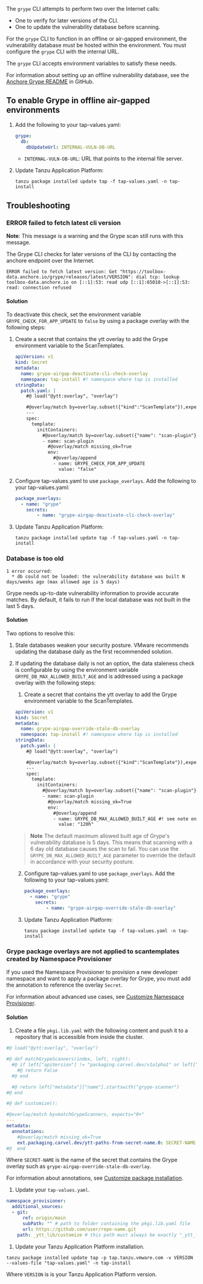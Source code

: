The `grype` CLI attempts to perform two over the Internet calls: 

- One to verify for later versions of the CLI.
- One to update the vulnerability database before scanning.

For the `grype` CLI to function in an offline or air-gapped environment, the
vulnerability database must be hosted within the environment. You must configure
the `grype` CLI with the internal URL.

The `grype` CLI accepts environment variables to satisfy these needs.

For information about setting up an offline vulnerability database, see the [Anchore Grype README](https://github.com/anchore/grype#offline-and-air-gapped-environments) in GitHub.

## <a id="enable-grype-airgap"></a> To enable Grype in offline air-gapped environments

1. Add the following to your tap-values.yaml:

    ```yaml
    grype:
      db:
        dbUpdateUrl: INTERNAL-VULN-DB-URL
    ```

    - `INTERNAL-VULN-DB-URL`: URL that points to the internal file server.

2. Update Tanzu Application Platform:

    ```console
    tanzu package installed update tap -f tap-values.yaml -n tap-install
    ```

## <a id="troubleshooting"></a> Troubleshooting

### ERROR failed to fetch latest cli version

**Note**: This message is a warning and the Grype scan still runs with this message.

The Grype CLI checks for later versions of the CLI by contacting the anchore endpoint over the Internet.

```console
ERROR failed to fetch latest version: Get "https://toolbox-data.anchore.io/grype/releases/latest/VERSION": dial tcp: lookup toolbox-data.anchore.io on [::1]:53: read udp [::1]:65010->[::1]:53: read: connection refused
```

#### Solution

To deactivate this check, set the environment variable `GRYPE_CHECK_FOR_APP_UPDATE` to `false` by using a package overlay with the following steps:

1. Create a secret that contains the ytt overlay to add the Grype environment variable to the ScanTemplates.

    ```yaml
    apiVersion: v1
    kind: Secret
    metadata:
      name: grype-airgap-deactivate-cli-check-overlay
      namespace: tap-install #! namespace where tap is installed
    stringData:
      patch.yaml: |
        #@ load("@ytt:overlay", "overlay")

        #@overlay/match by=overlay.subset({"kind":"ScanTemplate"}),expects="1+"
        ---
        spec:
          template:
            initContainers:
              #@overlay/match by=overlay.subset({"name": "scan-plugin"}), expects="1+"
              - name: scan-plugin
                #@overlay/match missing_ok=True
                env:
                  #@overlay/append
                  - name: GRYPE_CHECK_FOR_APP_UPDATE
                    value: "false"
    ```

2. Configure tap-values.yaml to use `package_overlays`. Add the following to your tap-values.yaml:

    ```yaml
    package_overlays:
      - name: "grype"
        secrets:
            - name: "grype-airgap-deactivate-cli-check-overlay"
    ```

3. Update Tanzu Application Platform:

    ```console
    tanzu package installed update tap -f tap-values.yaml -n tap-install
    ```

### Database is too old

```console
1 error occurred:
  * db could not be loaded: the vulnerability database was built N days/weeks ago (max allowed age is 5 days)
```

Grype needs up-to-date vulnerability information to provide accurate matches. By
default, it fails to run if the local database was not built in the last 5 days.

#### Solution

Two options to resolve this:

1. Stale databases weaken your security posture. VMware recommends updating the database daily as the first recommended solution.

2. If updating the database daily is not an option, the data staleness check is configurable by using the environment variable
`GRYPE_DB_MAX_ALLOWED_BUILT_AGE` and is addressed using a package overlay with
the following steps:

   1. Create a secret that contains the ytt overlay to add the Grype environment variable to the ScanTemplates.

    ```yaml
    apiVersion: v1
    kind: Secret
    metadata:
      name: grype-airgap-override-stale-db-overlay
      namespace: tap-install #! namespace where tap is installed
    stringData:
      patch.yaml: |
        #@ load("@ytt:overlay", "overlay")

        #@overlay/match by=overlay.subset({"kind":"ScanTemplate"}),expects="1+"
        ---
        spec:
          template:
            initContainers:
              #@overlay/match by=overlay.subset({"name": "scan-plugin"}), expects="1+"
              - name: scan-plugin
                #@overlay/match missing_ok=True
                env:
                  #@overlay/append
                  - name: GRYPE_DB_MAX_ALLOWED_BUILT_AGE #! see note on best practices
                    value: "120h"
    ```

    > **Note** The default maximum allowed built age of Grype's vulnerability
    > database is 5 days. This means that scanning with a 6 day old database
    > causes the scan to fail. You can use the
    > `GRYPE_DB_MAX_ALLOWED_BUILT_AGE` parameter to override the default in
    > accordance with your security posture.

   2. Configure tap-values.yaml to use `package_overlays`. Add the following to your tap-values.yaml:

       ```yaml
       package_overlays:
         - name: "grype"
           secrets:
               - name: "grype-airgap-override-stale-db-overlay"
       ```

   3. Update Tanzu Application Platform:

       ```console
       tanzu package installed update tap -f tap-values.yaml -n tap-install
       ```

### Grype package overlays are not applied to scantemplates created by Namespace Provisioner

If you used the Namespace Provisioner to provision a new developer namespace and want to apply a package overlay for Grype, you must add the annotation to reference the overlay `Secret`.

For information about advanced use cases, see [Customize Namespace Provisioner](../../namespace-provisioner/how-tos.hbs.md). 

#### Solution

1. Create a file `pkgi.lib.yaml` with the following content and push it to a repository that is accessible from inside the cluster.

```yaml
#@ load("@ytt:overlay", "overlay")

#@ def matchGrypeScanners(index, left, right):
  #@ if left["apiVersion"] != "packaging.carvel.dev/v1alpha1" or left["kind"] != "PackageInstall":
    #@ return False
  #@ end

  #@ return left["metadata"]["name"].startswith("grype-scanner")
#@ end

#@ def customize():

#@overlay/match by=matchGrypeScanners, expects="0+"
---
metadata:
  annotations:
    #@overlay/match missing_ok=True
    ext.packaging.carvel.dev/ytt-paths-from-secret-name.0: SECRET-NAME
#@  end
```

Where `SECRET-NAME` is the name of the secret that contains the Grype overlay such as `grype-airgap-override-stale-db-overlay`.

For information about annotations, see [Customize package installation](https://docs.vmware.com/en/VMware-Tanzu-Application-Platform/1.4/tap/customize-package-installation.html).

1. Update your `tap-values.yaml`.

```yaml
namespace_provisioner:
  additional_sources:
  - git:
      ref: origin/main
      subPath: "" # path to folder containing the pkgi.lib.yaml file
      url: https://github.com/user/repo-name.git
    path: _ytt_lib/customize # this path must always be exactly "_ytt_lib/customize"
```

1. Update your Tanzu Application Platform installation.

```console
tanzu package installed update tap -p tap.tanzu.vmware.com -v VERSION --values-file "tap-values.yaml" -n tap-install
```

Where `VERSION` is is your Tanzu Application Platform version.